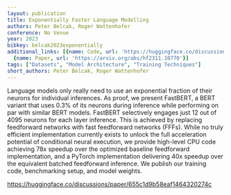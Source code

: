 ```yaml
---
layout: publication
title: Exponentially Faster Language Modelling
authors: Peter Belcak, Roger Wattenhofer
conference: No Venue
year: 2023
bibkey: belcak2023exponentially
additional_links: [{name: Code, url: 'https://huggingface.co/discussions/paper/655c1d9b58eaf1464320274c'},
  {name: Paper, url: 'https://arxiv.org/abs/hf2311.10770'}]
tags: ["Datasets", "Model Architecture", "Training Techniques"]
short_authors: Peter Belcak, Roger Wattenhofer
---
```

Language models only really need to use an exponential fraction of their neurons for individual inferences. As proof, we present FastBERT, a BERT variant that uses 0.3% of its neurons during inference while performing on par with similar BERT models. FastBERT selectively engages just 12 out of 4095 neurons for each layer inference. This is achieved by replacing feedforward networks with fast feedforward networks (FFFs). While no truly efficient implementation currently exists to unlock the full acceleration potential of conditional neural execution, we provide high-level CPU code achieving 78x speedup over the optimized baseline feedforward implementation, and a PyTorch implementation delivering 40x speedup over the equivalent batched feedforward inference. We publish our training code, benchmarking setup, and model weights.

https://huggingface.co/discussions/paper/655c1d9b58eaf1464320274c